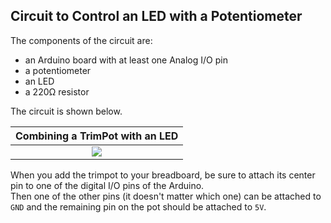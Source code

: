 ## Circuit to Control an LED with a Potentiometer ##

The components of the circuit are:

* an Arduino board with at least one Analog I/O pin
* a potentiometer
* an LED
* a 220Ω resistor

The circuit is shown below.  

| Combining a TrimPot with an LED            |
|:------------------------------------------:|
| ![](images/pot_w_resistor.svg.png) |

When you add the trimpot to your breadboard, be sure to attach its 
center pin to one of the digital I/O pins of the Arduino.  
Then one of the other pins (it doesn't matter which one) can be attached 
to `GND` and the remaining pin on the pot should be attached to `5V`.  











